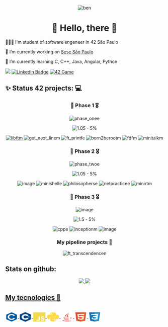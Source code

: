 <div align="center">

![ben](https://user-images.githubusercontent.com/3737837/177527123-2aa493e2-6d11-42b6-bdb1-734c3f779a9a.gif)

</div>

<div align="center">

  # :space_invader: Hello, there :vulcan_salute:

</div>
 
👨🏿‍🚀 I'm student of software engeneer in 42 São Paulo

🔭 I’m currently working on <a href="https://www.sescsp.org.br">Sesc São Paulo</a>

🌱 I’m currently learning C, C++, Java, Angular, Python

![](https://komarev.com/ghpvc/?username=carlosrocha-dev&color=blue&style=flat-square)
[![Linkedin Badge](https://img.shields.io/badge/-Linkedin-0a66c2?style=flat-square&logo=Linkedin&logoColor=white)](https://www.linkedin.com/in/carlos-rocha-tech/)
[![42 Game](https://img.shields.io/badge/Game-profile-0a66c2?style=flat-square&logo=42&logoColor=white)](https://game.42sp.org.br/cadet/caalbert)

## :sparkles: Status 42 projects:  :computer:
  
<div align="center">  

### :rocket: Phase 1 :medal_military:
  
![phase_onee](https://user-images.githubusercontent.com/3737837/217397949-89924f37-bb45-4df5-98c6-2c7fad80c731.png)


 ![1.05 - 5%](https://progress-bar.dev/100/?scale=100&title=level&width=500&color=8AB58&suffix=%)

[![libftm](https://user-images.githubusercontent.com/3737837/177003824-ab3d7ff3-ba64-45ef-acb3-43a155fd105d.png)](https://github.com/carlosrocha-dev/libft) ![get_next_linem](https://user-images.githubusercontent.com/3737837/180447698-b1f15be8-8051-48e1-b0f3-8875c89b2cc6.png) ![ft_printfe](https://user-images.githubusercontent.com/3737837/190656132-16a316aa-12e4-4197-a669-70a542c443ea.png) ![born2berootm](https://user-images.githubusercontent.com/3737837/190655858-e855235c-ac72-4504-859c-45ff0d0bc003.png) ![fdfm](https://user-images.githubusercontent.com/3737837/216211380-33d04ead-4e72-4256-86bb-51b822144c41.png) ![minitalkm](https://user-images.githubusercontent.com/3737837/217397755-2ba4e8a9-1e44-4b35-852e-40131ba9c93b.png)

</div>

<div align="center">  

### :rocket: Phase 2 :medal_military:
  
![phase_twoe](https://github.com/carlosrocha-dev/carlosrocha-dev/assets/3737837/4ea7ef5b-a2b1-4478-a014-2d86c6e78fa0)


 ![1.05 - 5%](https://progress-bar.dev/100/?scale=100&title=level&width=500&color=8AB58&suffix=%)

![image](https://github.com/carlosrocha-dev/42_push_swap/assets/3737837/0a006021-b54b-48cb-b1d1-a59ee0435dfd) ![minishelle](https://github.com/carlosrocha-dev/carlosrocha-dev/assets/3737837/428c7204-3b20-4f6e-83e9-b4729e74dd30) ![philosopherse](https://github.com/carlosrocha-dev/carlosrocha-dev/assets/3737837/d0700632-e0aa-4369-a40a-de1fb24c56cc) ![netpracticee](https://github.com/carlosrocha-dev/carlosrocha-dev/assets/3737837/ba01f34e-a1a3-4902-a08f-b3a69ec5f411) ![minirtm](https://github.com/carlosrocha-dev/carlosrocha-dev/assets/3737837/95a78306-6092-494f-8e7e-9c67a5ac46a8)



</div>

<div align="center">  

### :rocket: Phase 3 :medal_military:

![image](https://github.com/carlosrocha-dev/carlosrocha-dev/assets/3737837/e942675c-2ea7-4a84-a91c-4cf61ce61bc6)


 ![1.5 - 5%](https://progress-bar.dev/75/?scale=100&title=level&width=500&color=8AB58&suffix=%)

![cppe](https://github.com/carlosrocha-dev/carlosrocha-dev/assets/3737837/dfdb73a7-be6c-4fac-9941-1c65481c6070) ![inceptionm](https://github.com/carlosrocha-dev/carlosrocha-dev/assets/3737837/15e86c05-f7b5-4e8e-a18d-cb56a1717897) ![image](https://github.com/carlosrocha-dev/carlosrocha-dev/assets/3737837/2f589cf9-e0a1-4158-b010-1104c970ed15)


### My pipeline projects :flight_departure:

![ft_transcendencen](https://github.com/carlosrocha-dev/carlosrocha-dev/assets/3737837/29622049-383e-49f7-804b-ef454f083274)


</div>

## Stats on github:
 <div align="center">

  <a href="https://github.com/carlosrocha-dev">
  <img height="130em" src="https://github-readme-stats.vercel.app/api?username=carlosrocha-dev&show_icons=true&theme=gotham&include_all_commits=true&count_private=true"/>
  <img height="130em" src="https://github-readme-stats.vercel.app/api/top-langs/?username=carlosrocha-dev&layout=compact&langs_count=16&theme=gotham"/>
</div>
 
  
  
 ## My tecnologies 🧰
 
<div style="display: inline_block; align: center"><br>
  <img align="center" height="30" width="40" src="https://raw.githubusercontent.com/devicons/devicon/master/icons/c/c-plain.svg">
  <img align="center" height="30" width="40" src="https://raw.githubusercontent.com/devicons/devicon/master/icons/cplusplus/cplusplus-plain.svg">
  <img align="center" height="30" width="40" src="https://raw.githubusercontent.com/devicons/devicon/master/icons/javascript/javascript-plain.svg">
  <img align="center" height="30" width="40" src="https://raw.githubusercontent.com/devicons/devicon/master/icons/python/python-plain.svg">
  <img align="center" height="30" width="40" src="https://raw.githubusercontent.com/devicons/devicon/master/icons/java/java-plain.svg">
  <img align="center" height="30" width="40" src="https://raw.githubusercontent.com/devicons/devicon/master/icons/html5/html5-original.svg">
  <img align="center" height="30" width="40" src="https://raw.githubusercontent.com/devicons/devicon/master/icons/css3/css3-original.svg">
</div>
  
